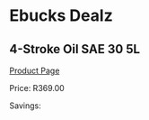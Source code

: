 
# Ebucks Dealz
## 4-Stroke Oil SAE 30 5L
[Product Page](https://www.ebucks.com/web/shop/productSelected.do?prodId=1200605678&catId=1234943356)

Price: R369.00

Savings: 


	